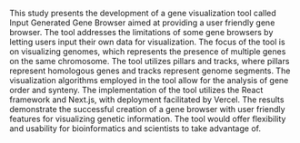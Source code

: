 This study presents the development of a gene visualization
tool called Input Generated Gene Browser aimed at
providing a user friendly gene browser. The tool addresses
the limitations of some gene browsers by letting users input
their own data for visualization. The focus of the tool is on
visualizing genomes, which represents the presence of
multiple genes on the same chromosome. The tool utilizes
pillars and tracks, where pillars represent homologous genes
and tracks represent genome segments. The visualization
algorithms employed in the tool allow for the analysis of
gene order and synteny. The implementation of the tool
utilizes the React framework and Next.js, with deployment
facilitated by Vercel. The results demonstrate the successful
creation of a gene browser with user friendly features for
visualizing genetic information. The tool would offer
flexibility and usability for bioinformatics and scientists to
take advantage of.
